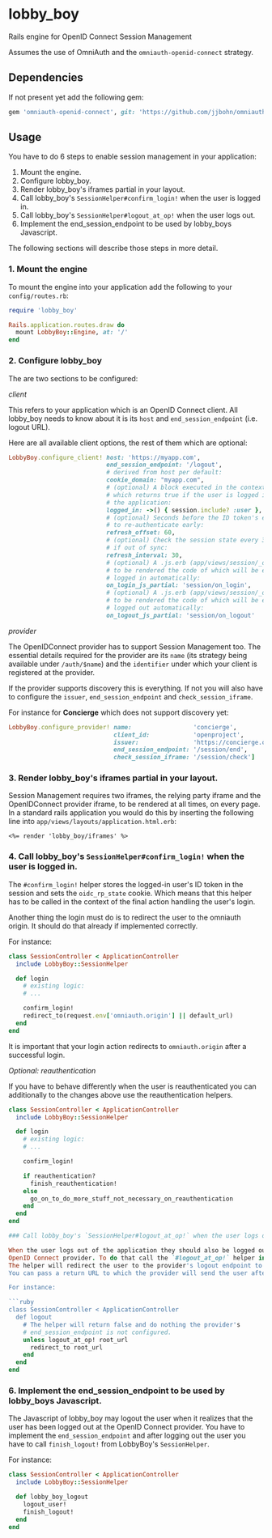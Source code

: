 # lobby_boy
Rails engine for OpenID Connect Session Management

Assumes the use of OmniAuth and the `omniauth-openid-connect` strategy.

## Dependencies

If not present yet add the following gem:

```ruby
gem 'omniauth-openid-connect', git: 'https://github.com/jjbohn/omniauth-openid-connect.git', branch: 'master'
```

## Usage

You have to do 6 steps to enable session management in your application:

1. Mount the engine.
2. Configure lobby_boy.
3. Render lobby_boy's iframes partial in your layout.
4. Call lobby_boy's `SessionHelper#confirm_login!` when the user is logged in.
5. Call lobby_boy's `SessionHelper#logout_at_op!` when the user logs out.
6. Implement the end_session_endpoint to be used by lobby_boys Javascript.

The following sections will describe those steps in more detail.

### 1. Mount the engine

To mount the engine into your application add the following to your `config/routes.rb`:

```ruby
require 'lobby_boy'

Rails.application.routes.draw do
  mount LobbyBoy::Engine, at: '/'
end
```

### 2. Configure lobby_boy

The are two sections to be configured:

*client*

This refers to your application which is an OpenID Connect client.
All lobby_boy needs to know about it is its `host` and `end_session_endpoint` (i.e. logout URL).

Here are all available client options, the rest of them which are optional:

```ruby
LobbyBoy.configure_client! host: 'https://myapp.com',
                           end_session_endpoint: '/logout',
                           # derived from host per default:
                           cookie_domain: "myapp.com",
                           # (optional) A block executed in the context of a rails view
                           # which returns true if the user is logged into
                           # the application:
                           logged_in: ->() { session.include? :user },
                           # (optional) Seconds before the ID token's expiration at which
                           # to re-authenticate early:
                           refresh_offset: 60,
                           # (optional) Check the session state every 30 seconds and refresh
                           # if out of sync:
                           refresh_interval: 30,
                           # (optional) A .js.erb (app/views/session/_on_login.js.erb) partial
                           # to be rendered the code of which will be executed if the user is
                           # logged in automatically:
                           on_login_js_partial: 'session/on_login',
                           # (optional) A .js.erb (app/views/session/_on_logout.js.erb) partial
                           # to be rendered the code of which will be executed if the user is
                           # logged out automatically:
                           on_logout_js_partial: 'session/on_logout'

```

*provider*

The OpenIDConnect provider has to support Session Management too. The essential details
required for the provider are its `name` (its strategy being available under `/auth/$name`)
and the `identifier` under which your client is registered at the provider.

If the provider supports discovery this is everything. If not you will also have to configure
the `issuer`, `end_session_endpoint` and `check_session_iframe`.

For instance for **Concierge** which does not support discovery yet:

```ruby
LobbyBoy.configure_provider! name:                 'concierge',
                             client_id:            'openproject',
                             issuer:               'https://concierge.openproject.com',
                             end_session_endpoint: '/session/end',
                             check_session_iframe: '/session/check']
```

### 3. Render lobby_boy's iframes partial in your layout.

Session Management requires two iframes, the relying party iframe and the OpenIDConnect provider iframe,
to be rendered at all times, on every page.
In a standard rails application you would do this by inserting the following line into
`app/views/layouts/application.html.erb`:

```
<%= render 'lobby_boy/iframes' %>
```

### 4. Call lobby_boy's `SessionHelper#confirm_login!` when the user is logged in.

The `#confirm_login!` helper stores the logged-in user's ID token in the session
and sets the `oidc_rp_state` cookie. Which means that this helper has to be called
in the context of the final action handling the user's login.

Another thing the login must do is to redirect the user to the omniauth origin.
It should do that already if implemented correctly.

For instance:

```ruby
class SessionController < ApplicationController
  include LobbyBoy::SessionHelper

  def login
    # existing logic:
    # ...

    confirm_login!
    redirect_to(request.env['omniauth.origin'] || default_url)
  end
end
```

It is important that your login action redirects to `omniauth.origin` after a
successful login.

*Optional: reauthentication*

If you have to behave differently when the user is reauthenticated you can
additionally to the changes above use the reauthentication helpers.

```ruby
class SessionController < ApplicationController
  include LobbyBoy::SessionHelper

  def login
    # existing logic:
    # ...

    confirm_login!

    if reauthentication?
      finish_reauthentication!
    else
      go_on_to_do_more_stuff_not_necessary_on_reauthentication
    end
  end
end

### Call lobby_boy's `SessionHelper#logout_at_op!` when the user logs out.

When the user logs out of the application they should also be logged out of the
OpenID Connect provider. To do that call the `#logout_at_op!` helper in your existing logout action.
The helper will redirect the user to the provider's logout endpoint to log them out globally.
You can pass a return URL to which the provider will send the user after the logout.

For instance:

```ruby
class SessionController < ApplicationController
  def logout
    # The helper will return false and do nothing the provider's
    # end_session_endpoint is not configured.
    unless logout_at_op! root_url
      redirect_to root_url
    end
  end
end
```

### 6. Implement the end_session_endpoint to be used by lobby_boys Javascript.

The Javascript of lobby_boy may logout the user when it realizes that
the user has been logged out at the OpenID Connect provider.
You have to implement the `end_session_endpoint` and after logging out
the user you have to call `finish_logout!` from LobbyBoy's `SessionHelper`.

For instance:

```ruby
class SessionController < ApplicationController
  include LobbyBoy::SessionHelper

  def lobby_boy_logout
    logout_user!
    finish_logout!
  end
end
```
